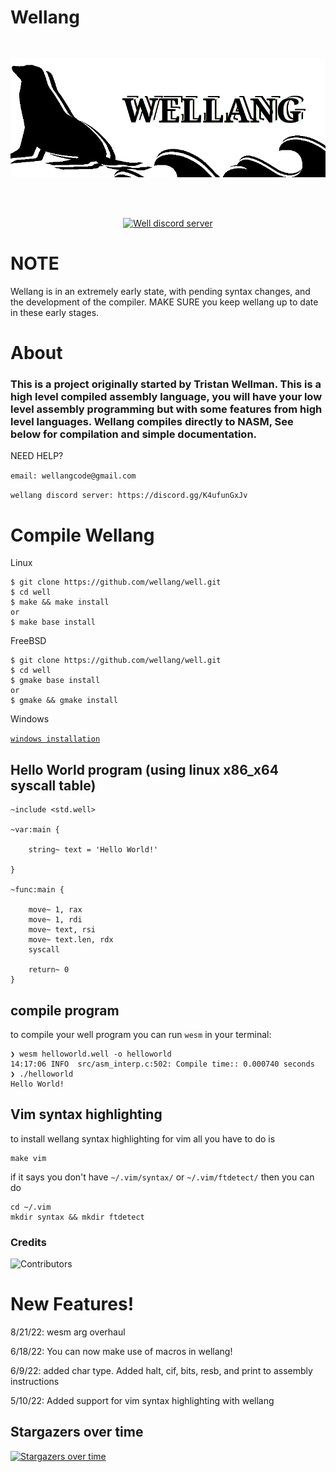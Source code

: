# Wellang

<div align="center">
  <br />
  <p>
    <a href="https://github.com/wellang/wellang.git"><img src="https://github.com/wellang/well/blob/main/wellang.png" width="800" alt="wellang" /></a>
  </p>
  <br />
  <p>
    <br> <a href="https://discord.gg/3mdNFb8ZyE"><img src="https://img.shields.io/discord/957338481108074517?color=5865F2&logo=discord&logoColor=white" alt="Well discord server" /></a> </br>
  </p>
</div>

# NOTE

Wellang is in an extremely early state, with pending syntax changes, and the development of the compiler. MAKE SURE you keep wellang up to date in these early stages.

# About
	
### This is a project originally started by Tristan Wellman. This is a high level compiled assembly language, you will have your low level assembly programming but with some features from high level languages. Wellang compiles directly to NASM, See below for compilation and simple documentation.

NEED HELP?

``
email: wellangcode@gmail.com
``

``
wellang discord server: https://discord.gg/K4ufunGxJv
``
# Compile Wellang

Linux

```
$ git clone https://github.com/wellang/well.git
$ cd well
$ make && make install
or
$ make base install
```

FreeBSD

```
$ git clone https://github.com/wellang/well.git
$ cd well
$ gmake base install
or
$ gmake && gmake install
```

Windows

[`windows installation`](windows/WINDOWS.md)

## Hello World program (using linux x86_x64 syscall table)

```
~include <std.well>

~var:main {

	string~ text = 'Hello World!'

}

~func:main {

	move~ 1, rax
	move~ 1, rdi
	move~ text, rsi
	move~ text.len, rdx
	syscall

	return~ 0
}

```

## compile program
to compile your well program you can run ``wesm`` in your terminal:
```
❯ wesm helloworld.well -o helloworld
14:17:06 INFO  src/asm_interp.c:502: Compile time:: 0.000740 seconds
❯ ./helloworld
Hello World!

```

## Vim syntax highlighting
to install wellang syntax highlighting for vim all you have to do is
```
make vim
```

if it says you don't have ``~/.vim/syntax/`` or ``~/.vim/ftdetect/`` then you can do
```
cd ~/.vim
mkdir syntax && mkdir ftdetect
```

### Credits
![Contributors](https://contrib.rocks/image?repo=wellang/well)

# New Features!

8/21/22: wesm arg overhaul

6/18/22: You can now make use of macros in wellang!

6/9/22: added char type. Added halt, cif, bits, resb, and print to assembly instructions

5/10/22: Added support for vim syntax highlighting with wellang

## Stargazers over time

[![Stargazers over time](https://starchart.cc/wellang/well.svg)](https://starchart.cc/wellang/well)

